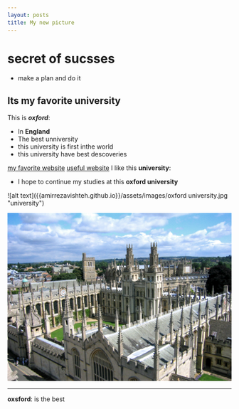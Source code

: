 ```yaml
---
layout: posts
title: My new picture
---
```

# secret of sucsses 
- make a plan and do it
## Its my favorite university
This is ***oxford***:
- In **England**
- The best unniversity
- this university is first inthe world
- this university have best descoveries

[my favorite website](http://www.google.com)
[useful website](http://www.github.io)
I like this **university**:
- I hope to continue my studies at this **oxford university**


![alt text]({{amirrezavishteh.github.io}}/assets/images/oxford university.jpg "university")

![alt text](../assets/images/oxford.jpg "university Picture")

---
**oxsford**: is the best

